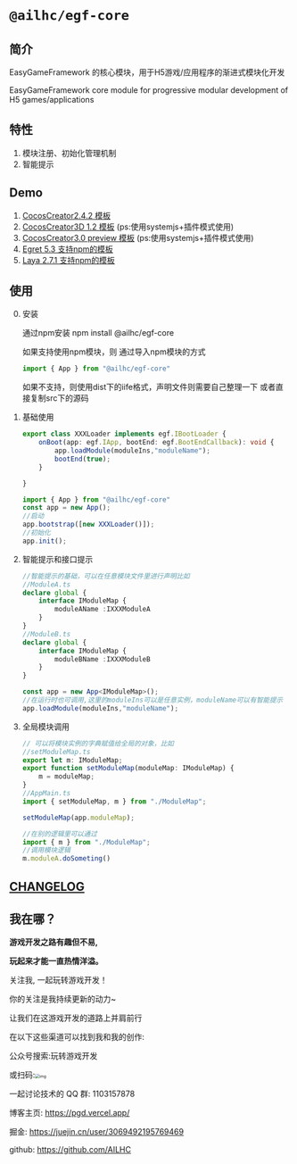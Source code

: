 # `@ailhc/egf-core`

## 简介

EasyGameFramework 的核心模块，用于H5游戏/应用程序的渐进式模块化开发

EasyGameFramework core module for progressive modular development of H5 games/applications
## 特性
1. 模块注册、初始化管理机制
2. 智能提示

## Demo

1. [CocosCreator2.4.2 模板](https://github.com/AILHC/egf-ccc-empty)
2. [CocosCreator3D 1.2 模板](https://github.com/AILHC/egf-ccc3d-empty) (ps:使用systemjs+插件模式使用)
3. [CocosCreator3.0 preview 模板](https://github.com/AILHC/egf-ccc3-empty) (ps:使用systemjs+插件模式使用)
4. [Egret 5.3 支持npm的模板](https://github.com/AILHC/egf-egret-empty)
5. [Laya 2.7.1 支持npm的模板](https://github.com/AILHC/egf-laya-empty)

## 使用
0. 安装
    
    通过npm安装 
    npm install @ailhc/egf-core

    如果支持使用npm模块，则 通过导入npm模块的方式
    ```ts
    import { App } from "@ailhc/egf-core"

    ```
    如果不支持，则使用dist下的iife格式，声明文件则需要自己整理一下
    或者直接复制src下的源码

1. 基础使用
    ```ts
    export class XXXLoader implements egf.IBootLoader {
        onBoot(app: egf.IApp, bootEnd: egf.BootEndCallback): void {
            app.loadModule(moduleIns,"moduleName");
            bootEnd(true);
        }

    }

    import { App } from "@ailhc/egf-core"
    const app = new App();
    //启动
    app.bootstrap([new XXXLoader()]);
    //初始化
    app.init();
    ```
2. 智能提示和接口提示
    ```ts
    //智能提示的基础，可以在任意模块文件里进行声明比如
    //ModuleA.ts
    declare global {
        interface IModuleMap {
            moduleAName :IXXXModuleA
        }
    }
    //ModuleB.ts
    declare global {
        interface IModuleMap {
            moduleBName :IXXXModuleB
        }
    }

    const app = new App<IModuleMap>();
    //在运行时也可调用,这里的moduleIns可以是任意实例，moduleName可以有智能提示
    app.loadModule(moduleIns,"moduleName");
    ```
3. 全局模块调用
    ```ts
    // 可以将模块实例的字典赋值给全局的对象，比如
    //setModuleMap.ts
    export let m: IModuleMap;
    export function setModuleMap(moduleMap: IModuleMap) {
        m = moduleMap;
    }
    //AppMain.ts
    import { setModuleMap, m } from "./ModuleMap";

    setModuleMap(app.moduleMap); 

    //在别的逻辑里可以通过
    import { m } from "./ModuleMap";
    //调用模块逻辑
    m.moduleA.doSometing()
    ```
## [CHANGELOG](packages/core/CHANGELOG.md)

## 我在哪？

**游戏开发之路有趣但不易,**

**玩起来才能一直热情洋溢。**

关注我, 一起玩转游戏开发！

你的关注是我持续更新的动力~

让我们在这游戏开发的道路上并肩前行

在以下这些渠道可以找到我和我的创作:

公众号搜索:玩转游戏开发

或扫码:<img src="https://p3-juejin.byteimg.com/tos-cn-i-k3u1fbpfcp/abd0c14c9c954e56af20adb71fa00da9~tplv-k3u1fbpfcp-zoom-1.image" alt="img" style="zoom:50%;" />



一起讨论技术的 QQ 群: 1103157878



博客主页: https://pgd.vercel.app/

掘金: https://juejin.cn/user/3069492195769469

github: https://github.com/AILHC